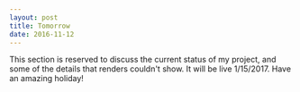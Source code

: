 ```yaml
---
layout: post
title: Tomorrow
date: 2016-11-12
---
```

This section is reserved to discuss the current status of my project, and some of the details that renders couldn't show. It will be live 1/15/2017. Have an amazing holiday!
